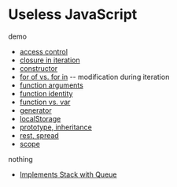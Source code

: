 # Useless JavaScript

demo

- [access control](access_control.js)
- [closure in iteration](closure_in_iteration.js)
- [constructor](constructor.js)
- [for of vs. for in](for-of_for-in.js) -- modification during iteration
- [function arguments](arguments.js)
- [function identity](function_identity.js)
- [function vs. var](function_var.js)
- [generator](generator.js)
- [localStorage](localStorage.js)
- [prototype, inheritance](inheritance.js)
- [rest, spread](rest_spread.js)
- [scope](scope.js)

nothing

- [Implements Stack with Queue](stack-with-queue.js)
